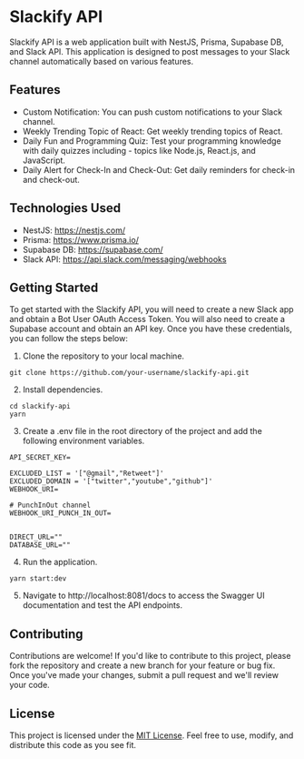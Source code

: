 # Slackify API

Slackify API is a web application built with NestJS, Prisma, Supabase DB, and Slack API. This application is designed to post messages to your Slack channel automatically based on various features.

## Features
- Custom Notification: You can push custom notifications to your Slack channel.
- Weekly Trending Topic of React: Get weekly trending topics of React.
- Daily Fun and Programming Quiz: Test your programming knowledge with daily quizzes including - topics like Node.js, React.js, and JavaScript.
- Daily Alert for Check-In and Check-Out: Get daily reminders for check-in and check-out.

## Technologies Used
- NestJS: https://nestjs.com/
- Prisma: https://www.prisma.io/
- Supabase DB: https://supabase.com/
- Slack API: https://api.slack.com/messaging/webhooks

## Getting Started
To get started with the Slackify API, you will need to create a new Slack app and obtain a Bot User OAuth Access Token. You will also need to create a Supabase account and obtain an API key. Once you have these credentials, you can follow the steps below:

1. Clone the repository to your local machine.

```
git clone https://github.com/your-username/slackify-api.git
```

2. Install dependencies.

```
cd slackify-api
yarn
```

3. Create a .env file in the root directory of the project and add the following environment variables.

```
API_SECRET_KEY=

EXCLUDED_LIST = '["@gmail","Retweet"]'
EXCLUDED_DOMAIN = '["twitter","youtube","github"]'
WEBHOOK_URI= 

# PunchInOut channel
WEBHOOK_URI_PUNCH_IN_OUT=


DIRECT_URL=""
DATABASE_URL=""
```

4. Run the application.

```
yarn start:dev
```

5. Navigate to http://localhost:8081/docs to access the Swagger UI documentation and test the API endpoints.


## Contributing

Contributions are welcome! If you'd like to contribute to this project, please fork the repository and create a new branch for your feature or bug fix. Once you've made your changes, submit a pull request and we'll review your code.

## License

This project is licensed under the [MIT License](https://github.com/nhemnt/slackify-api/blob/main/LICENSE). Feel free to use, modify, and distribute this code as you see fit.

